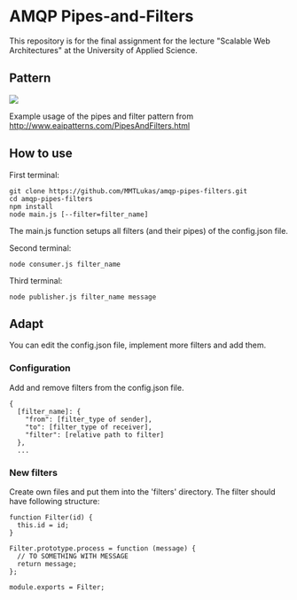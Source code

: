 # AMQP Pipes-and-Filters

This repository is for the final assignment for the lecture "Scalable Web Architectures" at the University of Applied Science.

## Pattern

![](http://www.eaipatterns.com/img/PipesAndFilters.gif)

Example usage of the pipes and filter pattern from http://www.eaipatterns.com/PipesAndFilters.html

## How to use
First terminal:
```
git clone https://github.com/MMTLukas/amqp-pipes-filters.git
cd amqp-pipes-filters
npm install
node main.js [--filter=filter_name]
```
The main.js function setups all filters (and their pipes) of the config.json file.

Second terminal:
```
node consumer.js filter_name
```
Third terminal:
```
node publisher.js filter_name message
```

## Adapt
You can edit the config.json file, implement more filters and add them.

### Configuration
Add and remove filters from the config.json file.

```
{
  [filter_name]: {
    "from": [filter_type of sender],
    "to": [filter_type of receiver],
    "filter": [relative path to filter]
  },
  ...
```

### New filters
Create own files and put them into the 'filters' directory. The filter should have following structure:
```
function Filter(id) {
  this.id = id;
}

Filter.prototype.process = function (message) {
  // TO SOMETHING WITH MESSAGE
  return message;
};

module.exports = Filter;
```
